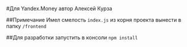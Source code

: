 #Для Yandex.Money 
автор Алексей Курза

##Примечание
Имел смелость `index.js` из корня проекта вынести в папку `/frontend` 

##Для разработки
запустить в консоли `npm install`